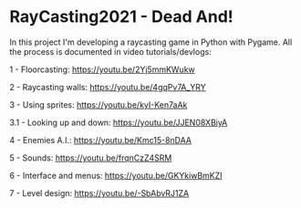 # RayCasting2021 - Dead And!

In this project I'm developing a raycasting game in Python with Pygame. All the process is documented in video tutorials/devlogs:

1 - Floorcasting: https://youtu.be/2Yj5mmKWukw

2 - Raycasting walls: https://youtu.be/4gqPv7A_YRY

3 - Using sprites: https://youtu.be/kyI-Ken7aAk

  3.1 - Looking up and down: https://youtu.be/JJEN08XBiyA
  
4 - Enemies A.I.: https://youtu.be/Kmc15-8nDAA

5 - Sounds: https://youtu.be/frqnCzZ4SRM

6 - Interface and menus: https://youtu.be/GKYkiwBmKZI

7 - Level design: https://youtu.be/-SbAbvRJ1ZA
